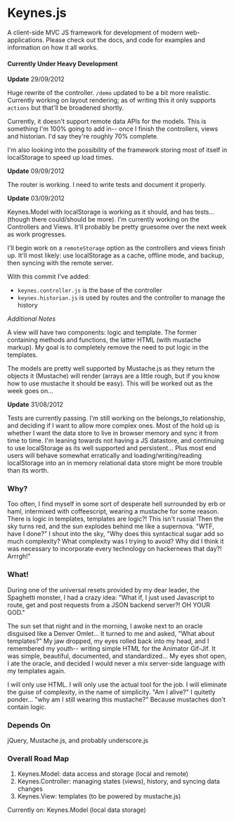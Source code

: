 # Keynes.js #

A client-side MVC JS framework for development of modern web-applications. Please check out the docs, and code for examples and information on how it all works.

#### Currently Under Heavy Development ####

**Update** 29/09/2012

Huge rewrite of the controller. `/demo` updated to be a bit more realistic. Currently working on layout rendering; as of writing this it only supports `actions` but that'll be broadened shortly. 

Currently, it doesn't support remote data APIs for the models. This is something I'm 100% going to add in-- once I finish the controllers, views and historian. I'd say they're roughly 70% complete.

I'm also looking into the possibility of the framework storing most of itself in localStorage to speed up load times.

**Update** 09/09/2012

The router is working. I need to write tests and document it properly.

**Update** 03/09/2012

Keynes.Model with localStorage is working as it should, and has tests... (though there could/should be more). I'm currently working on the Controllers and Views. It'll probably be pretty gruesome over the next week as work progresses. 

I'll begin work on a `remoteStorage` option as the controllers and views finish up. It'll most
likely: use localStorage as a cache, offline mode, and backup, then syncing with the remote server.

With this commit I've added:

* `keynes.controller.js` is the base of the controller
* `keynes.historian.js` is used by routes and the controller to manage the history

_Additional Notes_

A view will have two components: logic and template. The former containing methods and functions, the latter HTML (with mustache markup). My goal is to completely remove the need to put logic in the templates.

The models are pretty well supported by Mustache.js as they return the objects it (Mustache) 
will render (arrays are a little rough, but if you know how to use mustache it should be easy).
This will be worked out as the week goes on...



**Update** 31/08/2012

Tests are currently passing. I'm still working on the belongs_to relationship,
and deciding if I want to allow more complex ones. Most of the hold up is
whether I want the data store to live in browser memory and sync it from time
to time. I'm leaning towards not having a JS datastore, and continuing to
use localStorage as its well supported and persistent... Plus most end users
will behave somewhat erratically and loading/writing/reading localStorage into
an in memory relational data store might be more trouble than its worth.

### Why? ###

Too often, I find myself in some sort of desperate hell surrounded by erb or haml,
intermixed with coffeescript, wearing a mustache for some reason. There is logic in templates, templates are logic?! This isn't russia! Then the sky turns red, and the sun explodes behind me like a supernova. "WTF, have I done?" I shout into the sky, "Why does this syntactical sugar add so much complexity? What complexity was I trying to avoid? Why did I think it was necessary to incorporate every technology on hackernews that day?! Arrrgh!"

### What! ###

During one of the universal resets provided by my dear leader, the Spaghetti monster, I had a crazy idea: "What if, I just used Javascript to route, get and post requests from a JSON backend server?! OH YOUR GOD." 

The sun set that night and in the morning, I awoke next to an oracle disguised like a Denver Omlet... It turned to me and asked, "What about templates?" My jaw dropped, my eyes rolled back into my head, and I remembered my youth-- writing simple HTML for the Animator Gif-Jif. It was simple, beautiful, documented, and standardized... My eyes shot open, I ate the oracle, and decided I would never a mix server-side language with my templates again. 

I will only use HTML. I will only use the actual tool for the job. I will eliminate the guise of complexity, in the name of simplicity. "Am I alive?" I quitetly ponder... "why am I still wearing this mustache?" Because mustaches don't contain logic.

### Depends On ###

jQuery, Mustache.js, and probably underscore.js

### Overall Road Map ####

1. Keynes.Model: data access and storage (local and remote)
1. Keynes.Controller: managing states (views), history, and syncing data changes
1. Keynes.View: templates (to be powered by mustache.js)

Currently on: Keynes.Model (local data storage)